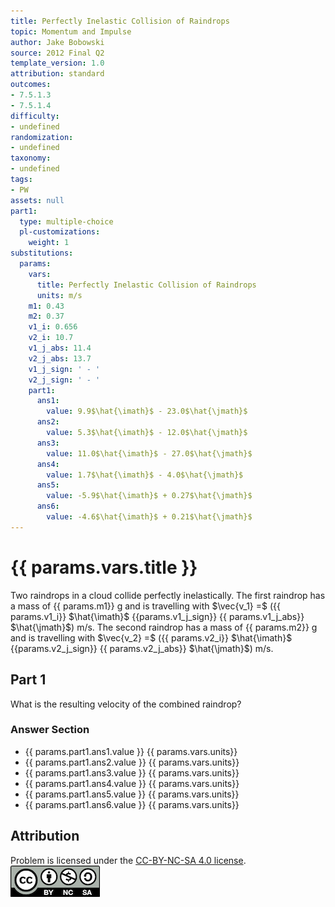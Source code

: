 ```yaml
---
title: Perfectly Inelastic Collision of Raindrops
topic: Momentum and Impulse
author: Jake Bobowski
source: 2012 Final Q2
template_version: 1.0
attribution: standard
outcomes:
- 7.5.1.3
- 7.5.1.4
difficulty:
- undefined
randomization:
- undefined
taxonomy:
- undefined
tags:
- PW
assets: null
part1:
  type: multiple-choice
  pl-customizations:
    weight: 1
substitutions:
  params:
    vars:
      title: Perfectly Inelastic Collision of Raindrops
      units: m/s
    m1: 0.43
    m2: 0.37
    v1_i: 0.656
    v2_i: 10.7
    v1_j_abs: 11.4
    v2_j_abs: 13.7
    v1_j_sign: ' - '
    v2_j_sign: ' - '
    part1:
      ans1:
        value: 9.9$\hat{\imath}$ - 23.0$\hat{\jmath}$
      ans2:
        value: 5.3$\hat{\imath}$ - 12.0$\hat{\jmath}$
      ans3:
        value: 11.0$\hat{\imath}$ - 27.0$\hat{\jmath}$
      ans4:
        value: 1.7$\hat{\imath}$ - 4.0$\hat{\jmath}$
      ans5:
        value: -5.9$\hat{\imath}$ + 0.27$\hat{\jmath}$
      ans6:
        value: -4.6$\hat{\imath}$ + 0.21$\hat{\jmath}$
---
```

# {{ params.vars.title }}
Two raindrops in a cloud collide perfectly inelastically. The first raindrop has a mass of {{ params.m1}} g and is travelling with $\vec{v_1} =$ ({{ params.v1_i}} $\hat{\imath}$ {{params.v1_j_sign}} {{ params.v1_j_abs}} $\hat{\jmath}$) m/s.
The second raindrop has a mass of {{ params.m2}} g and is travelling with $\vec{v_2} =$ ({{ params.v2_i}} $\hat{\imath}$ {{params.v2_j_sign}} {{ params.v2_j_abs}} $\hat{\jmath}$) m/s.
## Part 1

What is the resulting velocity of the combined raindrop?

### Answer Section

- {{ params.part1.ans1.value }} {{ params.vars.units}}
- {{ params.part1.ans2.value }} {{ params.vars.units}}
- {{ params.part1.ans3.value }} {{ params.vars.units}}
- {{ params.part1.ans4.value }} {{ params.vars.units}}
- {{ params.part1.ans5.value }} {{ params.vars.units}}
- {{ params.part1.ans6.value }} {{ params.vars.units}}

## Attribution

Problem is licensed under the [CC-BY-NC-SA 4.0 license](https://creativecommons.org/licenses/by-nc-sa/4.0/).<br> ![The Creative Commons 4.0 license requiring attribution-BY, non-commercial-NC, and share-alike-SA license.](https://raw.githubusercontent.com/firasm/bits/master/by-nc-sa.png)
